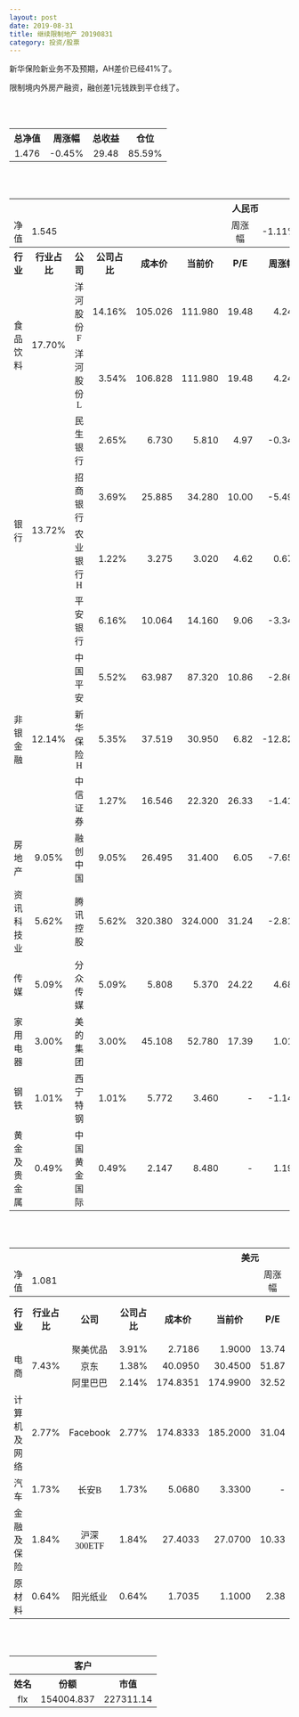 ```yaml
---
layout: post
date: 2019-08-31
title: 继续限制地产 20190831
category: 投资/股票
---
```


新华保险新业务不及预期，AH差价已经41%了。

限制境内外房产融资，融创差1元钱跌到平仓线了。

<br/>
<br/>

<table cellspacing="0" border="0">
	<tr>
		<th height="21" align="center"><font face="Noto Sans CJK SC Regular">总净值</font></th>
		<th align="center"><font face="Noto Sans CJK SC Regular">周涨幅</font></th>
		<th align="center"><font face="Noto Sans CJK SC Regular">总收益</font></th>
		<th align="center"><font face="Noto Sans CJK SC Regular">仓位</font></th>
	</tr>
	<tr>
		<td height="17" align="center" sdval="1.476" sdnum="1033;0;0.000">1.476</td>
		<td align="center" sdval="-0.0045" sdnum="1033;0;0.00%">-0.45%</td>
		<td align="center" sdval="29.48" sdnum="1033;0;0.00">29.48</td>
		<td align="center" sdval="0.8559" sdnum="1033;0;0.00%">85.59%</td>
	</tr>
</table>
<br />
<br />
<table>
	<tr>
		<th colspan="12"  height="21" align="center" valign="middle"><font face="Noto Sans CJK SC Regular">人民币</font></th>
		</tr>
	<tr>
		<td height="17" align="center"><font face="Noto Sans CJK SC Regular">净值</font></td>
		<td colspan="5"  align="left" valign="middle" sdval="1.545" sdnum="1033;">1.545</td>
		<td align="center"><font face="Noto Sans CJK SC Regular">周涨幅</font></td>
		<td colspan="5"  align="left" valign="middle" sdval="-0.0111" sdnum="1033;0;0.00%">-1.11%</td>
		</tr>
	<tr>
		<th height="21" align="center" valign="middle"><font face="Noto Sans CJK SC Regular">行业</font></th>
		<th align="center" valign="middle"><font face="Noto Sans CJK SC Regular">行业占比</font></th>
		<th align="center"><font face="Noto Sans CJK SC Regular">公司</font></th>
		<th align="center"><font face="Noto Sans CJK SC Regular">公司占比</font></th>
		<th align="center"><font face="Noto Sans CJK SC Regular">成本价</font></th>
		<th align="center"><font face="Noto Sans CJK SC Regular">当前价</font></th>
		<th align="center">P/E</th>
		<th align="center"><font face="Noto Sans CJK SC Regular">周涨幅</font></th>
		<th align="center"><font face="Noto Sans CJK SC Regular">总涨幅</font></th>
		<th align="left"><font face="Noto Sans CJK SC Regular">下一阶梯</font></th>
		<th align="left"><font face="Noto Sans CJK SC Regular">浮动止损价</font></th>
		<th align="center"><font face="Noto Sans CJK SC Regular">止损价</font></th>
	</tr>
	<tr>
		<td rowspan="2"  height="42" align="center" valign="middle"><font face="Noto Sans CJK SC Regular">食品饮料</font></td>
		<td rowspan="2"  align="center" valign="middle" sdval="0.177" sdnum="1033;0;0.00%">17.70%</td>
		<td align="center"><font face="Noto Sans CJK SC Regular">洋河股份F</font></td>
		<td align="right" sdval="0.1416" sdnum="1033;0;0.00%">14.16%</td>
		<td align="right" sdval="105.026" sdnum="1033;0;0.000">105.026</td>
		<td align="right" sdval="111.98" sdnum="1033;0;0.000">111.980</td>
		<td align="right" sdval="19.48" sdnum="1033;0;0.00">19.48</td>
		<td align="right" sdval="0.0424" sdnum="1033;0;0.00%">4.24%</td>
		<td align="right" bgcolor="#FFCCCC" sdval="0.0648121760326015" sdnum="1033;0;0.00%"><font color="#CC0000">6.48%</font></td>
		<td align="right" sdval="131.2825" sdnum="1033;0;0.000">131.283</td>
		<td align="right" sdval="0" sdnum="1033;0;0.000">0.000</td>
		<td align="right" sdval="0" sdnum="1033;0;0.000">0.000</td>
	</tr>
	<tr>
		<td align="center"><font face="Noto Sans CJK SC Regular">洋河股份L</font></td>
		<td align="right" sdval="0.0354" sdnum="1033;0;0.00%">3.54%</td>
		<td align="right" sdval="106.828" sdnum="1033;0;0.000">106.828</td>
		<td align="right" sdval="111.98" sdnum="1033;0;0.000">111.980</td>
		<td align="right" sdval="19.48" sdnum="1033;0;0.00">19.48</td>
		<td align="right" sdval="0.0424" sdnum="1033;0;0.00%">4.24%</td>
		<td align="right" bgcolor="#FFCCCC" sdval="0.0468270565769273" sdnum="1033;0;0.00%"><font color="#CC0000">4.68%</font></td>
		<td align="right" sdval="133.535" sdnum="1033;0;0.000">133.535</td>
		<td align="right" sdval="0" sdnum="1033;0;0.000">0.000</td>
		<td align="right" sdval="0" sdnum="1033;0;0.000">0.000</td>
	</tr>
	<tr>
		<td rowspan="4"  height="72" align="center" valign="middle"><font face="Noto Sans CJK SC Regular">银行</font></td>
		<td rowspan="4"  align="center" valign="middle" sdval="0.1372" sdnum="1033;0;0.00%">13.72%</td>
		<td align="center"><font face="Noto Sans CJK SC Regular">民生银行</font></td>
		<td align="right" sdval="0.0265" sdnum="1033;0;0.00%">2.65%</td>
		<td align="right" sdval="6.73" sdnum="1033;0;0.000">6.730</td>
		<td align="right" sdval="5.81" sdnum="1033;0;0.000">5.810</td>
		<td align="right" sdval="4.97" sdnum="1033;0;0.00">4.97</td>
		<td align="right" sdval="-0.0034" sdnum="1033;0;0.00%">-0.34%</td>
		<td align="right" bgcolor="#CCFFCC" sdval="-0.138101337295691" sdnum="1033;0;0.00%"><font color="#006600">-13.81%</font></td>
		<td align="right" sdval="8.4125" sdnum="1033;0;0.000">8.413</td>
		<td align="right" sdval="0" sdnum="1033;0;0.000">0.000</td>
		<td align="right" sdval="0" sdnum="1033;0;0.000">0.000</td>
	</tr>
	<tr>
		<td align="center"><font face="Noto Sans CJK SC Regular">招商银行</font></td>
		<td align="right" sdval="0.0369" sdnum="1033;0;0.00%">3.69%</td>
		<td align="right" sdval="25.885" sdnum="1033;0;0.000">25.885</td>
		<td align="right" sdval="34.28" sdnum="1033;0;0.000">34.280</td>
		<td align="right" sdval="10" sdnum="1033;0;0.00">10.00</td>
		<td align="right" sdval="-0.0549" sdnum="1033;0;0.00%">-5.49%</td>
		<td align="right" bgcolor="#FFCCCC" sdval="0.322919103728028" sdnum="1033;0;0.00%"><font color="#CC0000">32.29%</font></td>
		<td align="right" bgcolor="#CCFFCC" sdval="40.4453125" sdnum="1033;0;0.000"><font color="#006600">40.445</font></td>
		<td align="right" bgcolor="#FFCCCC" sdval="29.76775" sdnum="1033;0;0.000"><font color="#CC0000">29.768</font></td>
		<td align="right" bgcolor="#FFCCCC" sdval="30.849" sdnum="1033;0;0.000"><font color="#CC0000">30.849</font></td>
	</tr>
	<tr>
		<td align="center"><font face="Noto Sans CJK SC Regular">农业银行H</font></td>
		<td align="right" sdval="0.0122" sdnum="1033;0;0.00%">1.22%</td>
		<td align="right" sdval="3.275" sdnum="1033;0;0.000">3.275</td>
		<td align="right" sdval="3.02" sdnum="1033;0;0.000">3.020</td>
		<td align="right" sdval="4.62" sdnum="1033;0;0.00">4.62</td>
		<td align="right" sdval="0.0067" sdnum="1033;0;0.00%">0.67%</td>
		<td align="right" bgcolor="#CCFFCC" sdval="-0.0792625954198474" sdnum="1033;0;0.00%"><font color="#006600">-7.93%</font></td>
		<td align="right" sdval="4.09375" sdnum="1033;0;0.000">4.094</td>
		<td align="right" sdval="0" sdnum="1033;0;0.000">0.000</td>
		<td align="right" sdval="0" sdnum="1033;0;0.000">0.000</td>
	</tr>
	<tr>
		<td align="center"><font face="Noto Sans CJK SC Regular">平安银行</font></td>
		<td align="right" sdval="0.0616" sdnum="1033;0;0.00%">6.16%</td>
		<td align="right" sdval="10.064" sdnum="1033;0;0.000">10.064</td>
		<td align="right" sdval="14.16" sdnum="1033;0;0.000">14.160</td>
		<td align="right" sdval="9.06" sdnum="1033;0;0.00">9.06</td>
		<td align="right" sdval="-0.0334" sdnum="1033;0;0.00%">-3.34%</td>
		<td align="right" bgcolor="#FFCCCC" sdval="0.405595230524642" sdnum="1033;0;0.00%"><font color="#CC0000">40.56%</font></td>
		<td align="right" bgcolor="#CCFFCC" sdval="15.725" sdnum="1033;0;0.000"><font color="#006600">15.725</font></td>
		<td align="right" bgcolor="#FFCCCC" sdval="11.5736" sdnum="1033;0;0.000"><font color="#CC0000">11.574</font></td>
		<td align="right" bgcolor="#FFCCCC" sdval="11.574" sdnum="1033;0;0.000"><font color="#CC0000">11.574</font></td>
	</tr>
	<tr>
		<td rowspan="3"  height="52" align="center" valign="middle"><font face="Noto Sans CJK SC Regular">非银金融</font></td>
		<td rowspan="3"  align="center" valign="middle" sdval="0.1214" sdnum="1033;0;0.00%">12.14%</td>
		<td align="center"><font face="Noto Sans CJK SC Regular">中国平安</font></td>
		<td align="right" sdval="0.0552" sdnum="1033;0;0.00%">5.52%</td>
		<td align="right" sdval="63.987" sdnum="1033;0;0.000">63.987</td>
		<td align="right" sdval="87.32" sdnum="1033;0;0.000">87.320</td>
		<td align="right" sdval="10.86" sdnum="1033;0;0.00">10.86</td>
		<td align="right" sdval="-0.0286" sdnum="1033;0;0.00%">-2.86%</td>
		<td align="right" bgcolor="#FFCCCC" sdval="0.363252194977105" sdnum="1033;0;0.00%"><font color="#CC0000">36.33%</font></td>
		<td align="right" bgcolor="#CCFFCC" sdval="99.9796875" sdnum="1033;0;0.000"><font color="#006600">99.980</font></td>
		<td align="right" bgcolor="#FFCCCC" sdval="73.58505" sdnum="1033;0;0.000"><font color="#CC0000">73.585</font></td>
		<td align="right" bgcolor="#FFCCCC" sdval="73.585" sdnum="1033;0;0.000"><font color="#CC0000">73.585</font></td>
	</tr>
	<tr>
		<td align="center"><font face="Noto Sans CJK SC Regular">新华保险H</font></td>
		<td align="right" sdval="0.0535" sdnum="1033;0;0.00%">5.35%</td>
		<td align="right" sdval="37.519" sdnum="1033;0;0.000">37.519</td>
		<td align="right" sdval="30.95" sdnum="1033;0;0.000">30.950</td>
		<td align="right" sdval="6.82" sdnum="1033;0;0.00">6.82</td>
		<td align="right" sdval="-0.1282" sdnum="1033;0;0.00%">-12.82%</td>
		<td align="right" bgcolor="#CCFFCC" sdval="-0.176484623790613" sdnum="1033;0;0.00%"><font color="#006600">-17.65%</font></td>
		<td align="right" sdval="46.89875" sdnum="1033;0;0.000">46.899</td>
		<td align="right" sdval="0" sdnum="1033;0;0.000">0.000</td>
		<td align="right" sdval="0" sdnum="1033;0;0.000">0.000</td>
	</tr>
	<tr>
		<td align="center"><font face="Noto Sans CJK SC Regular">中信证券</font></td>
		<td align="right" sdval="0.0127" sdnum="1033;0;0.00%">1.27%</td>
		<td align="right" sdval="16.546" sdnum="1033;0;0.000">16.546</td>
		<td align="right" sdval="22.32" sdnum="1033;0;0.000">22.320</td>
		<td align="right" sdval="26.33" sdnum="1033;0;0.00">26.33</td>
		<td align="right" sdval="-0.0141" sdnum="1033;0;0.00%">-1.41%</td>
		<td align="right" bgcolor="#FFCCCC" sdval="0.347566517587332" sdnum="1033;0;0.00%"><font color="#CC0000">34.76%</font></td>
		<td align="right" bgcolor="#CCFFCC" sdval="25.853125" sdnum="1033;0;0.000"><font color="#006600">25.853</font></td>
		<td align="right" bgcolor="#FFCCCC" sdval="19.0279" sdnum="1033;0;0.000"><font color="#CC0000">19.028</font></td>
		<td align="right" bgcolor="#FFCCCC" sdval="19.43" sdnum="1033;0;0.000"><font color="#CC0000">19.430</font></td>
	</tr>
	<tr>
		<td height="17" align="center" valign="middle"><font face="Noto Sans CJK SC Regular">房地产</font></td>
		<td align="center" valign="middle" sdval="0.0905" sdnum="1033;0;0.00%">9.05%</td>
		<td align="center"><font face="Noto Sans CJK SC Regular">融创中国</font></td>
		<td align="right" sdval="0.0905" sdnum="1033;0;0.00%">9.05%</td>
		<td align="right" sdval="26.495" sdnum="1033;0;0.000">26.495</td>
		<td align="right" sdval="31.4" sdnum="1033;0;0.000">31.400</td>
		<td align="right" sdval="6.05" sdnum="1033;0;0.00">6.05</td>
		<td align="right" sdval="-0.0765" sdnum="1033;0;0.00%">-7.65%</td>
		<td align="right" bgcolor="#FFCCCC" sdval="0.183729269673523" sdnum="1033;0;0.00%"><font color="#CC0000">18.37%</font></td>
		<td align="right" sdval="33.11875" sdnum="1033;0;0.000">33.119</td>
		<td align="right" sdval="0" sdnum="1033;0;0.000">0.000</td>
		<td align="right" bgcolor="#FFCCCC" sdval="30.469" sdnum="1033;0;0.000"><font color="#CC0000">30.469</font></td>
	</tr>
	<tr>
		<td height="17" align="center" valign="middle"><font face="Noto Sans CJK SC Regular">资讯科技业</font></td>
		<td align="center" valign="middle" sdval="0.0562" sdnum="1033;0;0.00%">5.62%</td>
		<td align="center"><font face="Noto Sans CJK SC Regular">腾讯控股</font></td>
		<td align="right" sdval="0.0562" sdnum="1033;0;0.00%">5.62%</td>
		<td align="right" sdval="320.38" sdnum="1033;0;0.000">320.380</td>
		<td align="right" sdval="324" sdnum="1033;0;0.000">324.000</td>
		<td align="right" sdval="31.24" sdnum="1033;0;0.00">31.24</td>
		<td align="right" sdval="-0.0281" sdnum="1033;0;0.00%">-2.81%</td>
		<td align="right" bgcolor="#FFCCCC" sdval="0.00989908233972159" sdnum="1033;0;0.00%"><font color="#CC0000">0.99%</font></td>
		<td align="right" sdval="400.475" sdnum="1033;0;0.000">400.475</td>
		<td align="right" sdval="0" sdnum="1033;0;0.000">0.000</td>
		<td align="left" sdnum="1033;0;0.000"><br></td>
	</tr>
	<tr>
		<td height="17" align="center" valign="middle"><font face="Noto Sans CJK SC Regular">传媒</font></td>
		<td align="center" valign="middle" sdval="0.0509" sdnum="1033;0;0.00%">5.09%</td>
		<td align="center"><font face="Noto Sans CJK SC Regular">分众传媒</font></td>
		<td align="right" sdval="0.0509" sdnum="1033;0;0.00%">5.09%</td>
		<td align="right" sdval="5.808" sdnum="1033;0;0.000">5.808</td>
		<td align="right" sdval="5.37" sdnum="1033;0;0.000">5.370</td>
		<td align="right" sdval="24.22" sdnum="1033;0;0.00">24.22</td>
		<td align="right" sdval="0.0468" sdnum="1033;0;0.00%">4.68%</td>
		<td align="right" bgcolor="#CCFFCC" sdval="-0.0768132231404959" sdnum="1033;0;0.00%"><font color="#006600">-7.68%</font></td>
		<td align="right" sdval="7.26" sdnum="1033;0;0.000">7.260</td>
		<td align="right" sdval="0" sdnum="1033;0;0.000">0.000</td>
		<td align="right" sdval="0" sdnum="1033;0;0.000">0.000</td>
	</tr>
	<tr>
		<td height="17" align="center" valign="middle"><font face="Noto Sans CJK SC Regular">家用电器</font></td>
		<td align="center" valign="middle" sdval="0.03" sdnum="1033;0;0.00%">3.00%</td>
		<td align="center"><font face="Noto Sans CJK SC Regular">美的集团</font></td>
		<td align="right" sdval="0.03" sdnum="1033;0;0.00%">3.00%</td>
		<td align="right" sdval="45.108" sdnum="1033;0;0.000">45.108</td>
		<td align="right" sdval="52.78" sdnum="1033;0;0.000">52.780</td>
		<td align="right" sdval="17.39" sdnum="1033;0;0.00">17.39</td>
		<td align="right" sdval="0.0101" sdnum="1033;0;0.00%">1.01%</td>
		<td align="right" bgcolor="#FFCCCC" sdval="0.16868069522036" sdnum="1033;0;0.00%"><font color="#CC0000">16.87%</font></td>
		<td align="right" sdval="56.385" sdnum="1033;0;0.000">56.385</td>
		<td align="right" sdval="0" sdnum="1033;0;0.000">0.000</td>
		<td align="right" sdval="0" sdnum="1033;0;0.000">0.000</td>
	</tr>
	<tr>
		<td height="17" align="center"><font face="Noto Sans CJK SC Regular">钢铁</font></td>
		<td align="center" valign="middle" sdval="0.0101" sdnum="1033;0;0.00%">1.01%</td>
		<td align="center"><font face="Noto Sans CJK SC Regular">西宁特钢</font></td>
		<td align="right" sdval="0.0101" sdnum="1033;0;0.00%">1.01%</td>
		<td align="right" sdval="5.772" sdnum="1033;0;0.000">5.772</td>
		<td align="right" sdval="3.46" sdnum="1033;0;0.000">3.460</td>
		<td align="right" sdnum="1033;0;0.00">-</td>
		<td align="right" sdval="-0.0114" sdnum="1033;0;0.00%">-1.14%</td>
		<td align="right" bgcolor="#CCFFCC" sdval="-0.401954400554401" sdnum="1033;0;0.00%"><font color="#006600">-40.20%</font></td>
		<td align="right" sdval="7.215" sdnum="1033;0;0.000">7.215</td>
		<td align="right" sdval="0" sdnum="1033;0;0.000">0.000</td>
		<td align="right" sdval="0" sdnum="1033;0;0.000">0.000</td>
	</tr>
	<tr>
		<td height="17" align="center"><font face="Noto Sans CJK SC Regular">黄金及贵金属</font></td>
		<td align="center" valign="middle" sdval="0.0049" sdnum="1033;0;0.00%">0.49%</td>
		<td align="center"><font face="Noto Sans CJK SC Regular">中国黄金国际</font></td>
		<td align="right" sdval="0.0049" sdnum="1033;0;0.00%">0.49%</td>
		<td align="right" sdval="2.147" sdnum="1033;0;0.000">2.147</td>
		<td align="right" sdval="8.48" sdnum="1033;0;0.000">8.480</td>
		<td align="right" sdnum="1033;0;0.00">-</td>
		<td align="right" sdval="0.0119" sdnum="1033;0;0.00%">1.19%</td>
		<td align="right" bgcolor="#FFCCCC" sdval="2.94829725197951" sdnum="1033;0;0.00%"><font color="#CC0000">294.83%</font></td>
		<td align="right" bgcolor="#CCFFCC" sdval="10.2376937866211" sdnum="1033;0;0.000"><font color="#006600">10.238</font></td>
		<td align="right" bgcolor="#FFCCCC" sdval="7.53494262695312" sdnum="1033;0;0.000"><font color="#CC0000">7.535</font></td>
		<td align="right" sdval="0" sdnum="1033;0;0.000">0.000</td>
	</tr>
</table>
<br />
<br />
<table>
	<tr>
		<th colspan="12"  height="21" align="center" valign="middle"><font face="Noto Sans CJK SC Regular">美元</font></th>
		</tr>
	<tr>
		<td height="17" align="center"><font face="Noto Sans CJK SC Regular">净值</font></td>
		<td colspan="5"  align="left" valign="middle" sdval="1.081" sdnum="1033;">1.081</td>
		<td align="center"><font face="Noto Sans CJK SC Regular">周涨幅</font></td>
		<td colspan="5"  align="left" valign="middle" sdval="0.0377" sdnum="1033;0;0.00%">3.77%</td>
		</tr>
	<tr>
		<th height="22" align="center" valign="middle"><font face="Noto Sans CJK SC Regular">行业</font></th>
		<th align="center" valign="middle"><font face="Noto Sans CJK SC Regular">行业占比</font></th>
		<th align="center"><font face="Noto Sans CJK SC Regular">公司</font></th>
		<th align="center"><font face="Noto Sans CJK SC Regular">公司占比</font></th>
		<th align="center"><font face="Noto Sans CJK SC Regular">成本价</font></th>
		<th align="center"><font face="Noto Sans CJK SC Regular">当前价</font></th>
		<th align="center">P/E</th>
		<th align="center"><font face="Noto Sans CJK SC Regular">周涨幅</font></th>
		<th align="center"><font face="Noto Sans CJK SC Regular">总涨幅</font></th>
		<th align="left"><font face="Noto Sans CJK SC Regular">下一阶梯</font></th>
		<th align="left"><font face="Noto Sans CJK SC Regular">浮动止损价</font></th>
		<th align="center"><font face="Noto Sans CJK SC Regular">止损价</font></th>
	</tr>
	<tr>
		<td rowspan="3"  height="51" align="center" valign="middle"><font face="Noto Sans CJK SC Regular">电商</font></td>
		<td rowspan="3"  align="center" valign="middle" sdval="0.0743" sdnum="1033;0;0.00%">7.43%</td>
		<td align="center" sdnum="1033;0;0.00%"><font face="Noto Sans CJK SC Regular">聚美优品</font></td>
		<td align="right" sdval="0.0391" sdnum="1033;0;0.00%">3.91%</td>
		<td align="right" sdval="2.7186" sdnum="1033;0;0.0000">2.7186</td>
		<td align="right" sdval="1.9" sdnum="1033;0;0.0000">1.9000</td>
		<td align="right" sdval="13.74" sdnum="1033;0;0.00">13.74</td>
		<td align="right" sdval="0.0053" sdnum="1033;0;0.00%">0.53%</td>
		<td align="right" bgcolor="#CCFFCC" sdval="-0.302510865886854" sdnum="1033;0;0.00%"><font color="#006600">-30.25%</font></td>
		<td align="right" sdval="3.39825" sdnum="1033;0;0.000">3.398</td>
		<td align="right" sdval="0" sdnum="1033;0;0.000">0.000</td>
		<td align="right" sdval="0" sdnum="1033;0;0.000">0.000</td>
	</tr>
	<tr>
		<td align="center" sdnum="1033;0;0.00%"><font face="Noto Sans CJK SC Regular">京东</font></td>
		<td align="right" sdval="0.0138" sdnum="1033;0;0.00%">1.38%</td>
		<td align="right" sdval="40.095" sdnum="1033;0;0.0000">40.0950</td>
		<td align="right" sdval="30.45" sdnum="1033;0;0.0000">30.4500</td>
		<td align="right" sdval="51.87" sdnum="1033;0;0.00">51.87</td>
		<td align="right" sdval="0.0601" sdnum="1033;0;0.00%">6.01%</td>
		<td align="right" bgcolor="#CCFFCC" sdval="-0.241953684998129" sdnum="1033;0;0.00%"><font color="#006600">-24.20%</font></td>
		<td align="right" sdval="50.11875" sdnum="1033;0;0.000">50.119</td>
		<td align="right" sdval="0" sdnum="1033;0;0.000">0.000</td>
		<td align="right" sdval="0" sdnum="1033;0;0.000">0.000</td>
	</tr>
	<tr>
		<td align="center" sdnum="1033;0;0.00%"><font face="Noto Sans CJK SC Regular">阿里巴巴</font></td>
		<td align="right" sdval="0.0214" sdnum="1033;0;0.00%">2.14%</td>
		<td align="right" sdval="174.8351" sdnum="1033;0;0.0000">174.8351</td>
		<td align="right" sdval="174.99" sdnum="1033;0;0.0000">174.9900</td>
		<td align="right" sdval="32.52" sdnum="1033;0;0.00">32.52</td>
		<td align="right" sdval="0.0638" sdnum="1033;0;0.00%">6.38%</td>
		<td align="right" bgcolor="#CCFFCC" sdval="-0.000514022298726102" sdnum="1033;0;0.00%"><font color="#006600">-0.05%</font></td>
		<td align="right" sdval="218.543875" sdnum="1033;0;0.000">218.544</td>
		<td align="right" sdval="0" sdnum="1033;0;0.000">0.000</td>
		<td align="right" sdval="0" sdnum="1033;0;0.000">0.000</td>
	</tr>
	<tr>
		<td height="17" align="center"><font face="Noto Sans CJK SC Regular">计算机及网络</font></td>
		<td align="center" sdval="0.0277" sdnum="1033;0;0.00%">2.77%</td>
		<td align="center" sdnum="1033;0;0.00%">Facebook</td>
		<td align="right" sdval="0.0277" sdnum="1033;0;0.00%">2.77%</td>
		<td align="right" sdval="174.8333" sdnum="1033;0;0.0000">174.8333</td>
		<td align="right" sdval="185.2" sdnum="1033;0;0.0000">185.2000</td>
		<td align="right" sdval="31.04" sdnum="1033;0;0.00">31.04</td>
		<td align="right" sdval="0.0446" sdnum="1033;0;0.00%">4.46%</td>
		<td align="right" bgcolor="#FFCCCC" sdval="0.0578947682163522" sdnum="1033;0;0.00%"><font color="#CC0000">5.79%</font></td>
		<td align="right" sdval="218.541625" sdnum="1033;0;0.000">218.542</td>
		<td align="right" sdval="0" sdnum="1033;0;0.000">0.000</td>
		<td align="right" sdval="0" sdnum="1033;0;0.000">0.000</td>
	</tr>
	<tr>
		<td height="22" align="center" valign="middle"><font face="Noto Sans CJK SC Regular">汽车</font></td>
		<td align="center" sdval="0.0173" sdnum="1033;0;0.00%">1.73%</td>
		<td align="center" sdnum="1033;0;0.00%"><font face="Noto Sans CJK SC Regular">长安B</font></td>
		<td align="right" sdval="0.0173" sdnum="1033;0;0.00%">1.73%</td>
		<td align="right" sdval="5.068" sdnum="1033;0;0.0000">5.0680</td>
		<td align="right" sdval="3.33" sdnum="1033;0;0.0000">3.3300</td>
		<td align="right" sdnum="1033;0;0.00">-</td>
		<td align="right" sdval="0.0215" sdnum="1033;0;0.00%">2.15%</td>
		<td align="right" bgcolor="#CCFFCC" sdval="-0.344336069455407" sdnum="1033;0;0.00%"><font color="#006600">-34.43%</font></td>
		<td align="right" sdval="6.335" sdnum="1033;0;0.000">6.335</td>
		<td align="right" sdval="0" sdnum="1033;0;0.000">0.000</td>
		<td align="right" sdval="0" sdnum="1033;0;0.000">0.000</td>
	</tr>
	<tr>
		<td height="22" align="center"><font face="Noto Sans CJK SC Regular"> 金融及保险</font></td>
		<td align="center" sdval="0.0184" sdnum="1033;0;0.00%">1.84%</td>
		<td align="center" sdnum="1033;0;0.00%"><font face="Noto Sans CJK SC Regular">沪深300ETF</font></td>
		<td align="right" sdval="0.0184" sdnum="1033;0;0.00%">1.84%</td>
		<td align="right" sdval="27.4033" sdnum="1033;0;0.0000">27.4033</td>
		<td align="right" sdval="27.07" sdnum="1033;0;0.0000">27.0700</td>
		<td align="right" sdval="10.33" sdnum="1033;0;0.00">10.33</td>
		<td align="right" sdval="0.0154" sdnum="1033;0;0.00%">1.54%</td>
		<td align="right" bgcolor="#CCFFCC" sdval="-0.0135627687176363" sdnum="1033;0;0.00%"><font color="#006600">-1.36%</font></td>
		<td align="right" sdval="34.254125" sdnum="1033;0;0.000">34.254</td>
		<td align="right" sdval="0" sdnum="1033;0;0.000">0.000</td>
		<td align="right" sdval="0" sdnum="1033;0;0.000">0.000</td>
	</tr>
	<tr>
		<td height="17" align="center"><font face="Noto Sans CJK SC Regular">原材料</font></td>
		<td align="center" sdval="0.0064" sdnum="1033;0;0.00%">0.64%</td>
		<td align="center" sdnum="1033;0;0.00%"><font face="Noto Sans CJK SC Regular">阳光纸业</font></td>
		<td align="right" sdval="0.0064" sdnum="1033;0;0.00%">0.64%</td>
		<td align="right" sdval="1.7035" sdnum="1033;0;0.0000">1.7035</td>
		<td align="right" sdval="1.1" sdnum="1033;0;0.0000">1.1000</td>
		<td align="right" sdval="2.38" sdnum="1033;0;0.00">2.38</td>
		<td align="right" sdval="0.068" sdnum="1033;0;0.00%">6.80%</td>
		<td align="right" bgcolor="#CCFFCC" sdval="-0.355670619313179" sdnum="1033;0;0.00%"><font color="#006600">-35.57%</font></td>
		<td align="right" sdval="2.129375" sdnum="1033;0;0.000">2.129</td>
		<td align="right" sdval="0" sdnum="1033;0;0.000">0.000</td>
		<td align="right" sdval="0" sdnum="1033;0;0.000">0.000</td>
	</tr>
</table>
<br />
<br />
<table>
	<tr>
		<th colspan="12"  height="21" align="center" valign="middle"><font face="Noto Sans CJK SC Regular">客户</font></th>
		</tr>
	<tr>
		<th height="22" align="center"><font face="Noto Sans CJK SC Regular">姓名</font></th>
		<th align="center"><font face="Noto Sans CJK SC Regular">份额</font></th>
		<th align="center"><font face="Noto Sans CJK SC Regular">市值</font></th>
	</tr>
	<tr>
		<td height="17" align="center">flx</td>
		<td align="center" sdval="154004.837" sdnum="1033;">154004.837</td>
		<td align="center" sdval="227311.139412" sdnum="1033;0;0.00">227311.14</td>
	</tr>
</table>

